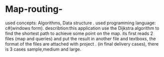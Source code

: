 # Map-routing-
used concepts: Algorithms, Data structure .
used programming language: c#(windows form).
describtion:this application use the Dijkstra algorithm to find the shortest path to achieve some point on the map. its first reads 2 files (map and queries) and put the result in another file and textboxs, the format of the files are attached with project . (in final delivery cases), there is 3 cases sample,medium and large. 
